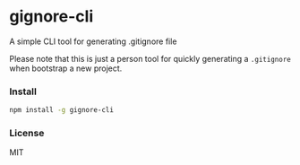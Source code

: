 # gignore-cli

A simple CLI tool for generating .gitignore file

Please note that this is just a person tool for quickly generating a `.gitignore` when bootstrap a new project.

### Install

```sh
npm install -g gignore-cli
```

### License

MIT

